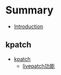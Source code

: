 # Summary

* [Introduction](README.md)

## kpatch
* [kpatch](kpatch/README.md)
  * [livepatch功能](kpatch/livepatch功能.md)

